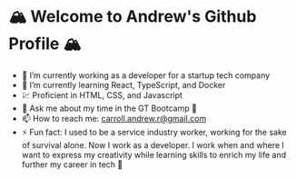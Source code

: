 #  🏔 Welcome to Andrew's Github Profile  🏔


- 🔭 I’m currently working as a developer for a startup tech company  
- 🌱 I’m currently learning React, TypeScript, and Docker
- 💹 Proficient in HTML, CSS, and Javascript  
- 💬 Ask me about my time in the GT Bootcamp 🥾
- 📫 How to reach me: carroll.andrew.r@gmail.com  
- ⚡ Fun fact: I used to be a service industry worker, working for the sake of survival alone. Now I work as a developer. I work when and where I want to express my creativity while learning skills to enrich my life and further my career in tech 🥰  
